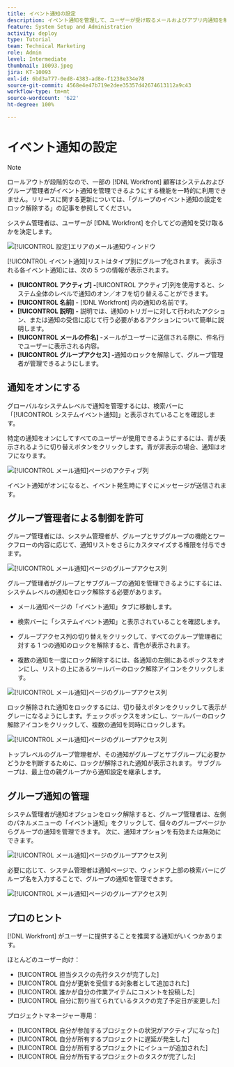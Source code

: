```yaml
---
title: イベント通知の設定
description: イベント通知を管理して、ユーザーが受け取るメールおよびアプリ内通知を制御する方法を説明します。
feature: System Setup and Administration
activity: deploy
type: Tutorial
team: Technical Marketing
role: Admin
level: Intermediate
thumbnail: 10093.jpeg
jira: KT-10093
exl-id: 6bd3a777-0ed8-4383-ad8e-f1238e334e78
source-git-commit: 4568e4e47b719e2dee35357d42674613112a9c43
workflow-type: tm+mt
source-wordcount: '622'
ht-degree: 100%

---
```


<!--
this has the same content as the system administrator notification setup and mangement section of the email and inapp notificiations learning path
-->

<!--
add URL link in the note at the top of the LP
-->

# イベント通知の設定

>[!NOTE]
>
>ロールアウトが段階的なので、一部の [!DNL Workfront] 顧客はシステムおよびグループ管理者がイベント通知を管理できるようにする機能を一時的に利用できません。リリースに関する更新については、「グループのイベント通知の設定をロック解除する」の記事を参照してください。

システム管理者は、ユーザーが [!DNL Workfront] を介してどの通知を受け取るかを決定します。

![[!UICONTROL 設定]エリアのメール通知ウィンドウ](assets/admin-fund-notifications-1.png)

[!UICONTROL イベント通知]リストはタイプ別にグループ化されます。 表示される各イベント通知には、次の 5 つの情報が表示されます。

* **[!UICONTROL アクティブ] -**[!UICONTROL アクティブ]列を使用すると、システム全体のレベルで通知のオン／オフを切り替えることができます。
* **[!UICONTROL 名前] -** [!DNL Workfront] 内の通知の名前です。
* **[!UICONTROL 説明] -** 説明では、通知のトリガーに対して行われたアクション、または通知の受信に応じて行う必要があるアクションについて簡単に説明します。
* **[!UICONTROL メールの件名] -**&#x200B;メールがユーザーに送信される際に、件名行でユーザーに表示される内容。
* **[!UICONTROL グループアクセス] -**&#x200B;通知のロックを解除して、グループ管理者が管理できるようにします。

## 通知をオンにする

グローバルなシステムレベルで通知を管理するには、検索バーに「[!UICONTROL システムイベント通知]」と表示されていることを確認します。 

特定の通知をオンにしてすべてのユーザーが使用できるようにするには、青が表示されるように切り替えボタンをクリックします。青が非表示の場合、通知はオフになります。

![[!UICONTROL メール通知]ページのアクティブ列](assets/admin-fund-notifications-2.png)

イベント通知がオンになると、イベント発生時にすぐにメッセージが送信されます。

## グループ管理者による制御を許可

グループ管理者には、システム管理者が、グループとサブグループの機能とワークフローの内容に応じて、通知リストをさらにカスタマイズする権限を付与できます。

![[!UICONTROL メール通知]ページのグループアクセス列](assets/ganotifications_01.png)

グループ管理者がグループとサブグループの通知を管理できるようにするには、システムレベルの通知をロック解除する必要があります。

* メール通知ページの「イベント通知」タブに移動します。

* 検索バーに「システムイベント通知」と表示されていることを確認します。

* グループアクセス列の切り替えをクリックして、すべてのグループ管理者に対する 1 つの通知のロックを解除すると、青色が表示されます。

* 複数の通知を一度にロック解除するには、各通知の左側にあるボックスをオンにし、リストの上にあるツールバーのロック解除アイコンをクリックします。

![[!UICONTROL メール通知]ページのグループアクセス列](assets/ganotifications_02.png)

ロック解除された通知をロックするには、切り替えボタンをクリックして表示がグレーになるようにします。チェックボックスをオンにし、ツールバーのロック解除アイコンをクリックして、複数の通知を同時にロックします。

![[!UICONTROL メール通知]ページのグループアクセス列](assets/ganotifications_03.png)

トップレベルのグループ管理者が、その通知がグループとサブグループに必要かどうかを判断するために、ロックが解除された通知が表示されます。 サブグループは、最上位の親グループから通知設定を継承します。 ﻿


## グループ通知の管理

システム管理者が通知オプションをロック解除すると、グループ管理者は、左側のパネルメニューの「イベント通知」をクリックして、個々のグループページからグループの通知を管理できます。 次に、通知オプションを有効または無効にできます。

![[!UICONTROL メール通知]ページのグループアクセス列](assets/managegroupnotifications_01.png)

必要に応じて、システム管理者は通知ページで、ウィンドウ上部の検索バーにグループ名を入力することで、グループの通知を管理できます。

![[!UICONTROL メール通知]ページのグループアクセス列](assets/managegroupnotifications_02.png)

## プロのヒント

[!DNL Workfront] がユーザーに提供することを推奨する通知がいくつかあります。

ほとんどのユーザー向け：

* [!UICONTROL 担当タスクの先行タスクが完了した]
* [!UICONTROL 自分が更新を受信する対象者として追加された]
* [!UICONTROL 誰かが自分の作業アイテムにコメントを投稿した]
* [!UICONTROL 自分に割り当てられているタスクの完了予定日が変更した]


プロジェクトマネージャー専用：

* [!UICONTROL 自分が参加するプロジェクトの状況がアクティブになった]
* [!UICONTROL 自分が所有するプロジェクトに遅延が発生した]
* [!UICONTROL 自分が所有するプロジェクトにイシューが追加された]
* [!UICONTROL 自分が所有するプロジェクトのタスクが完了した]

<!--
learn more URLs
-->
